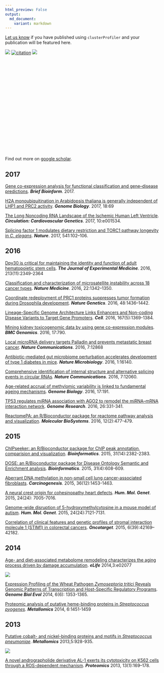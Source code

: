```yaml
---
html_preview: False
output:
  md_document:
    variant: markdown
---
```


<!-- AddToAny BEGIN -->
<div class="a2a_kit a2a_kit_size_32 a2a_default_style">

<a class="a2a_dd" href="//www.addtoany.com/share"></a>
<a class="a2a_button_facebook"></a> <a class="a2a_button_twitter"></a>
<a class="a2a_button_google_plus"></a>
<a class="a2a_button_pinterest"></a> <a class="a2a_button_reddit"></a>
<a class="a2a_button_sina_weibo"></a> <a class="a2a_button_wechat"></a>
<a class="a2a_button_douban"></a>

</div>

<script async src="//static.addtoany.com/menu/page.js"></script>
<!-- AddToAny END -->
<link rel="stylesheet" href="https://guangchuangyu.github.io/css/academicons.min.css">
<link rel="stylesheet" href="https://guangchuangyu.github.io/css/font-awesome.min.css">

[Let us know](https://github.com/GuangchuangYu/featured_img) if you have
published using `clusterProfiler` and your publication will be featured
here.

[![](https://img.shields.io/badge/2nd%20most%20cited%20paper-in%20OMICS-blue.svg?style=flat)](http://online.liebertpub.com/action/showMostCitedArticles?journalCode=omi)
[![citation](https://img.shields.io/badge/cited%20by-188-blue.svg?style=flat)](https://scholar.google.com.hk/scholar?oi=bibs&hl=en&cites=2349076811020942117)
[![](https://img.shields.io/badge/ESI-Highly%20Cited%20Paper-blue.svg?style=flat)](http://apps.webofknowledge.com/InboundService.do?mode=FullRecord&customersID=RID&IsProductCode=Yes&product=WOS&Init=Yes&Func=Frame&DestFail=http%3A%2F%2Fwww.webofknowledge.com&action=retrieve&SrcApp=RID&SrcAuth=RID&SID=Y2CXu6nry8nDQZcUy1w&UT=WOS%3A000303653300007)

<link rel='stylesheet' href=https://guangchuangyu.github.io/resume/css/morris.css>
<script src='https://guangchuangyu.github.io/resume/css/jquery.min.js' type='text/javascript'></script>
<script src='https://guangchuangyu.github.io/resume/css/raphael-min.js' type='text/javascript'></script>
<script src='https://guangchuangyu.github.io/resume/css/morris-0.4.2.min.js' type='text/javascript'></script>
<style>
  .rChart {
    display: block;
    margin-left: auto; 
    margin-right: auto;
    width: 800px;
    height: 300px;
  }  
  </style>
<div id="chart128263e7ee96" class="rChart morris">

</div>

<script type='text/javascript'>
    var chartParams = {
 "element": "chart128263e7ee96",
"width":            800,
"height":            400,
"xkey": "year",
"ykeys": [
 "cites" 
],
"data": [
 {
 "year": 2012,
"cites":              6,
"pubid": "MLfJN-KU85MC" 
},
{
 "year": 2013,
"cites":             13,
"pubid": "MLfJN-KU85MC" 
},
{
 "year": 2014,
"cites":             18,
"pubid": "MLfJN-KU85MC" 
},
{
 "year": 2015,
"cites":             26,
"pubid": "MLfJN-KU85MC" 
},
{
 "year": 2016,
"cites":             85,
"pubid": "MLfJN-KU85MC" 
},
{
 "year": 2017,
"cites":             40,
"pubid": "MLfJN-KU85MC" 
} 
],
"id": "chart128263e7ee96",
"labels": "cites" 
},
      chartType = "Bar"
    new Morris[chartType](chartParams)
</script>
Find out more on [<i class="ai ai-google-scholar"></i> google
scholar](https://scholar.google.com.hk/scholar?oi=bibs&hl=en&cites=2349076811020942117).

<i class="fa fa-calendar"></i> 2017
-----------------------------------

[Gene co-expression analysis for functional classification and
gene–disease predictions](http://dx.doi.org/10.1093/bib/bbw139).
***Brief Bioinform***. 2017.

[H2A monoubiquitination in Arabidopsis thaliana is generally independent
of LHP1 and PRC2
activity](http://genomebiology.biomedcentral.com/articles/10.1186/s13059-017-1197-z).
***Genome Biology***. 2017, 18:69

[The Long Noncoding RNA Landscape of the Ischemic Human Left
Ventricle](http://circgenetics.ahajournals.org/content/10/1/e001534).
***Circulation: Cardiovascular Genetics***. 2017, 10:e001534.

[Splicing factor 1 modulates dietary restriction and TORC1 pathway
longevity in *C.
elegans*](http://www.nature.com/nature/journal/vaop/ncurrent/full/nature20789.html).
***Nature***. 2017, 541:102–106.

<i class="fa fa-calendar"></i> 2016
-----------------------------------

[Dpy30 is critical for maintaining the identity and function of adult
hematopoietic stem
cells](http://jem.rupress.org/content/early/2016/09/14/jem.20160185.full).
***The Journal of Experimental Medicine***. 2016, 213(11):2349-2364

[Classification and characterization of microsatellite instability
across 18 cancer
types](http://www.nature.com/nm/journal/vaop/ncurrent/full/nm.4191.html).
***Nature Medicine***. 2016, 22:1342–1350.

[Coordinate redeployment of PRC1 proteins suppresses tumor formation
during Drosophila
development](http://www.nature.com/ng/journal/vaop/ncurrent/full/ng.3671.html).
***Nature Genetics***. 2016, 48:1436–1442.

[Lineage-Specific Genome Architecture Links Enhancers and Non-coding
Disease Variants to Target Gene
Promoters](http://www.sciencedirect.com/science/article/pii/S0092867416313228).
***Cell***. 2016, 167(5):1369-1384.

[Mining kidney toxicogenomic data by using gene co-expression
modules](https://bmcgenomics.biomedcentral.com/articles/10.1186/s12864-016-3143-y).
***BMC Genomics***. 2016, 17:790.

[Local microRNA delivery targets Palladin and prevents metastatic breast
cancer](http://www.nature.com/ncomms/2016/160919/ncomms12868/full/ncomms12868.html).
***Nature Communications***. 2016, 7:12868

[Antibiotic-mediated gut microbiome perturbation accelerates development
of type 1 diabetes in
mice](http://www.nature.com/articles/nmicrobiol2016140). ***Nature
Microbiology***. 2016, 1:16140.

[Comprehensive identification of internal structure and alternative
splicing events in circular
RNAs](http://dx.doi.org/10.1038/ncomms12060). ***Nature
Communications***. 2016, 7:12060.

[Age-related accrual of methylomic variability is linked to fundamental
ageing
mechanisms](https://genomebiology.biomedcentral.com/articles/10.1186/s13059-016-1053-6).
***Genome Biology***. 2016, 17:191.

[TP53 regulates miRNA association with AGO2 to remodel the miRNA–mRNA
interaction network](http://genome.cshlp.org/content/26/3/331.short).
***Genome Research***. 2016, 26:331-341.

[ReactomePA: an R/Bioconductor package for reactome pathway analysis and
visualization](http://dx.doi.org/10.1039/C5MB00663E). ***Molecular
BioSystems***. 2016, 12(2):477-479.

<i class="fa fa-calendar"></i> 2015
-----------------------------------

[ChIPseeker: an R/Bioconductor package for ChIP peak annotation,
comparision and
visualization](http://bioinformatics.oxfordjournals.org/cgi/content/abstract/btv145).
***Bioinformatics***. 2015, 31(14):2382-2383.

[DOSE: an R/Bioconductor package for Disease Ontology Semantic and
Enrichment
analysis](http://bioinformatics.oxfordjournals.org/cgi/content/abstract/btu684).
***Bioinformatics***. 2015, 31(4):608-609.

[Aberrant DNA methylation in non-small cell lung cancer-associated
fibroblasts](http://dx.doi.org/10.1093/carcin/bgv146).
***Carcinogenesis***. 2015, 36(12):1453-1463.

[A neural crest origin for cohesinopathy heart
defects](http://dx.doi.org/10.1093/hmg/ddv402). ***Hum. Mol. Genet***.
2015, 24(24): 7005-7016.

[Genome-wide disruption of 5-hydroxymethylcytosine in a mouse model of
autism](http://dx.doi.org/10.1093/hmg/ddv411). ***Hum. Mol. Genet***.
2015, 24(24):7121-7131.

[Correlation of clinical features and genetic profiles of stromal
interaction molecule 1 (STIM1) in colorectal
cancers](https://www.ncbi.nlm.nih.gov/pmc/articles/PMC4747217/).
***Oncotarget***. 2015, 6(39):42169–42182.

<i class="fa fa-calendar"></i> 2014
-----------------------------------

[Age- and diet-associated metabolome remodeling characterizes the aging
process driven by damage
accumulation](http://dx.doi.org/10.7554/eLife.02077). ***eLife***
2014,3:e02077

![](https://guangchuangyu.github.io/featured_img/clusterProfiler/elife-02077-fig5-v1.jpg)

[Expression Profiling of the Wheat Pathogen *Zymoseptoria tritici*
Reveals Genomic Patterns of Transcription and Host-Specific Regulatory
Programs](http://dx.doi.org/10.1093/gbe/evu101). ***Genome Biol Evol***
2014, 6(6): 1353-1365.

[Proteomic analysis of putative heme-binding proteins in *Streptococcus
pyogenes*](http://dx.doi.org/10.1039/C4MT00027G). ***Metallomics***
2014, 6:1451-1459

<i class="fa fa-calendar"></i> 2013
-----------------------------------

[Putative cobalt- and nickel-binding proteins and motifs in
*Streptococcus pneumoniae*](http://dx.doi.org/10.1039/C3MT00126A).
***Metallomics*** 2013,5:928-935.

![](https://guangchuangyu.github.io/featured_img/clusterProfiler/c3mt00126a-f2.gif)

[A novel andrographolide derivative AL-1 exerts its cytotoxicity on K562
cells through a ROS-dependent
mechanism](http://dx.doi.org/10.1002/pmic.201200273). ***Proteomics***
2013, 13(1):169–178.

